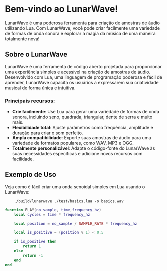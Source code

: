 # Bem-vindo ao LunarWave!

LunarWave é uma poderosa ferramenta para criação de amostras de áudio utilizando Lua. Com LunarWave, você pode criar facilmente uma variedade de formas de onda sonora e explorar a magia da música de uma maneira totalmente nova!

## Sobre o LunarWave

LunarWave é uma ferramenta de código aberto projetada para proporcionar uma experiência simples e acessível na criação de amostras de áudio. Desenvolvido com Lua, uma linguagem de programação poderosa e fácil de aprender, LunarWave capacita os usuários a expressarem sua criatividade musical de forma única e intuitiva.

### Principais recursos:

- **Crie facilmente**: Use Lua para gerar uma variedade de formas de onda sonora, incluindo seno, quadrada, triangular, dente de serra e muito mais.
- **Flexibilidade total**: Ajuste parâmetros como frequência, amplitude e duração para criar o som perfeito.
- **Ampla compatibilidade**: Exporte suas amostras de áudio para uma variedade de formatos populares, como WAV, MP3 e OGG.
- **Totalmente personalizável**: Adapte o código-fonte do LunarWave às suas necessidades específicas e adicione novos recursos com facilidade.

## Exemplo de Uso

Veja como é fácil criar uma onda senoidal simples em Lua usando o LunarWave:

```shell
    ./build/lunarwave ./test/basics.lua -o basics.wav
```

```lua
function PLAY(no_sample, time,frequency_hz)
    local cycles = time * frequency_hz

    local position = no_sample / SAMPLE_RATE * frequency_hz

    local is_positive = (position % 1) < 0.5

    if is_positive then
        return 1
    else
        return -1
    end
end
```
